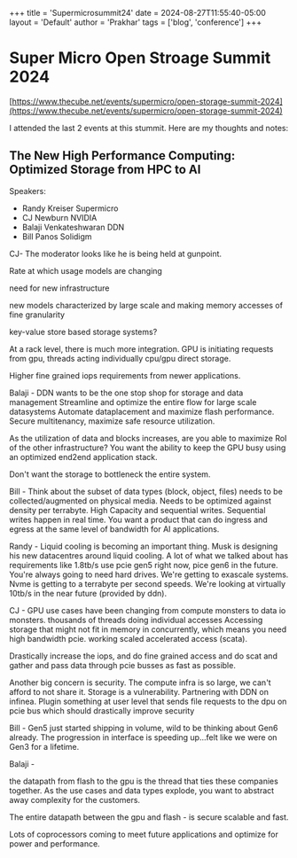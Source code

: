 +++
title = 'Supermicrosummit24'
date = 2024-08-27T11:55:40-05:00
layout = 'Default'
author = 'Prakhar'
tags = ['blog', 'conference']
+++


# Super Micro Open Stroage Summit 2024
[https://www.thecube.net/events/supermicro/open-storage-summit-2024](https://www.thecube.net/events/supermicro/open-storage-summit-2024)

I attended the last 2 events at this stummit. Here are my thoughts and notes:

## The New High Performance Computing: Optimized Storage from HPC to AI
Speakers:


- Randy Kreiser Supermicro
- CJ Newburn NVIDIA
- Balaji Venkateshwaran DDN
- Bill Panos Solidigm


CJ-
The moderator looks like he is being held at gunpoint.

 Rate at which usage models are changing

need for new infrastructure

new models characterized by large scale and making
    memory accesses of fine granularity

key-value store based storage systems?

At a rack level, there is much more integration.
GPU is initiating requests from gpu, threads acting individually
cpu/gpu direct storage.

Higher fine grained iops requirements from newer
applications.



Balaji - 
DDN wants to be the one stop shop for storage and data management
Streamline and optimize the entire flow for large scale datasystems
Automate dataplacement and maximize flash performance.
Secure multitenancy, maximize safe resource utilization.

As the utilization of data and blocks increases, are you able to maximize
RoI of the other infrastructure? You want the ability to keep the GPU busy
using an optimized end2end application stack.

Don't want the storage to bottleneck the entire system.


Bill - 
Think about the subset of data types (block, object, files) needs to be 
collected/augmented on physical media. Needs to be optimized against
density per terrabyte. High Capacity and sequential writes. Sequential
writes happen in real time. You want a product that can do ingress and egress
at the same level of bandwidth for AI applications.

Randy -
Liquid cooling is becoming an important thing. Musk is designing his 
new datacentres around liquid cooling. A lot of what we talked about 
has requirements like 1.8tb/s use pcie gen5 right now, pice gen6 in the future. 
You're always going to need hard drives. We're getting to exascale systems. Nvme
is getting to a terrabyte per second speeds. We're looking at virtually 10tb/s in the 
near future (provided by ddn).



CJ -
GPU use cases have been changing from compute monsters
to data io monsters. thousands of threads doing individual accesses
Accessing storage that might not fit in memory in concurrently, which
means you need high bandwidth pcie. working scaled accelerated access (scata).

Drastically increase the iops, and do fine grained access and do scat and gather and pass
data through pcie busses as fast as possible.

Another big concern is security. The compute infra is so large, we can't 
afford to not share it. Storage is a vulnerability. Partnering with DDN
on infinea. Plugin something at user level that sends file requests to the dpu on pcie bus
which should drastically improve security

Bill -
Gen5 just started shipping in volume, wild to be thinking about Gen6 already. The progression in interface is speeding up...felt like we were on Gen3 for a lifetime.


Balaji -

the datapath from flash to the gpu is the thread that ties these companies
together. As the use cases and data types explode, you want to abstract
away complexity for the customers.

The entire datapath between the gpu and flash - is secure scalable and fast.




Lots of coprocessors coming to meet future applications and optimize for power
and performance.
